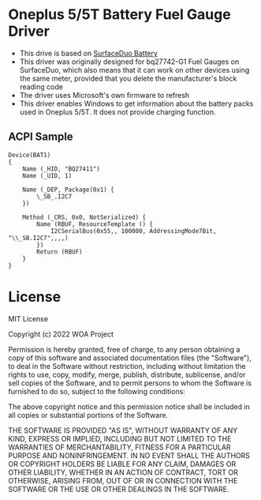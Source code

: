 # Oneplus 5/5T Battery Fuel Gauge Driver
- This drive is based on [SurfaceDuo Battery](https://github.com/woa-project/surfacebattery)
- This driver was originally designed for bq27742-G1 Fuel Gauges on SurfaceDuo, which also means that it can work on other devices using the same meter, provided that you delete the manufacturer's block reading code
- The driver uses Microsoft's own firmware to refresh
- This driver enables Windows to get information about the battery packs used in Oneplus 5/5T. It does not provide charging function.

## ACPI Sample

```asl
Device(BAT1)
{
    Name (_HID, "BQ27411")
    Name (_UID, 1)

    Name (_DEP, Package(0x1) {
        \_SB_.I2C7
    })

    Method (_CRS, 0x0, NotSerialized) {
        Name (RBUF, ResourceTemplate () {
            I2CSerialBus(0x55,, 100000, AddressingMode7Bit, "\\_SB.I2C7",,,,)
        })
        Return (RBUF)
    }
}
```
# License

MIT License

Copyright (c) 2022 WOA Project

Permission is hereby granted, free of charge, to any person obtaining a copy
of this software and associated documentation files (the "Software"), to deal
in the Software without restriction, including without limitation the rights
to use, copy, modify, merge, publish, distribute, sublicense, and/or sell
copies of the Software, and to permit persons to whom the Software is
furnished to do so, subject to the following conditions:

The above copyright notice and this permission notice shall be included in all
copies or substantial portions of the Software.

THE SOFTWARE IS PROVIDED "AS IS", WITHOUT WARRANTY OF ANY KIND, EXPRESS OR
IMPLIED, INCLUDING BUT NOT LIMITED TO THE WARRANTIES OF MERCHANTABILITY,
FITNESS FOR A PARTICULAR PURPOSE AND NONINFRINGEMENT. IN NO EVENT SHALL THE
AUTHORS OR COPYRIGHT HOLDERS BE LIABLE FOR ANY CLAIM, DAMAGES OR OTHER
LIABILITY, WHETHER IN AN ACTION OF CONTRACT, TORT OR OTHERWISE, ARISING FROM,
OUT OF OR IN CONNECTION WITH THE SOFTWARE OR THE USE OR OTHER DEALINGS IN THE
SOFTWARE.

